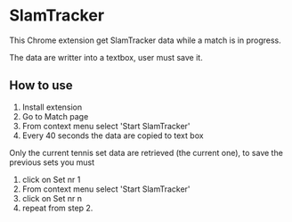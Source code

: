 SlamTracker
===========

This Chrome extension get SlamTracker data while a match is in progress.

The data are writter into a textbox, user must save it.

How to use
----------

1. Install extension
2. Go to Match page
3. From context menu select 'Start SlamTracker'
4. Every 40 seconds the data are copied to text box

Only the current tennis set data are retrieved (the current one), to save the previous sets you must

1. click on Set nr 1
2. From context menu select 'Start SlamTracker'
3. click on Set nr n
4. repeat from step 2.